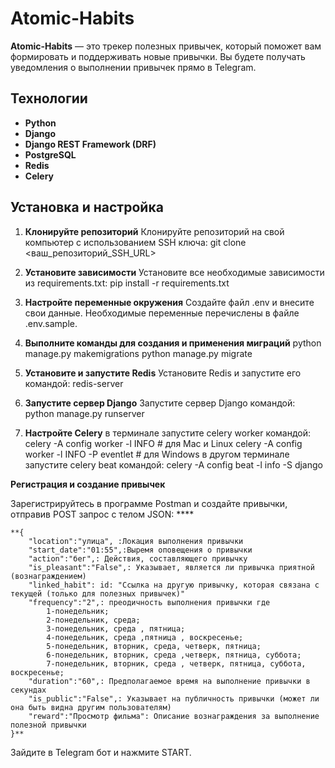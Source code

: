 # Atomic-Habits

**Atomic-Habits** — это трекер полезных привычек, который поможет вам формировать и поддерживать новые привычки. Вы будете получать уведомления о выполнении привычек прямо в Telegram.

## Технологии

- **Python**
- **Django**
- **Django REST Framework (DRF)**
- **PostgreSQL**
- **Redis**
- **Celery**

## Установка и настройка

1. **Клонируйте репозиторий**
    Клонируйте репозиторий на свой компьютер с использованием SSH ключа:
    git clone <ваш_репозиторий_SSH_URL>

2. **Установите зависимости**
    Установите все необходимые зависимости из requirements.txt:
    pip install -r requirements.txt

3. **Настройте переменные окружения**
    Создайте файл .env и внесите свои данные. Необходимые переменные перечислены в файле .env.sample.

4. **Выполните команды для создания и применения миграций**
    python manage.py makemigrations
    python manage.py migrate

5. **Установите и запустите Redis**
    Установите Redis и запустите его командой:
    redis-server

6. **Запустите сервер Django**
    Запустите сервер Django командой:
    python manage.py runserver

7. **Настройте Celery**
    в терминале запустите celery worker командой: celery -A config worker -l INFO # для Mac и Linux celery -A config worker -l INFO -P eventlet # для Windows
    в другом терминале запустите celery beat командой: celery -A config beat -l info -S django



  **Регистрация и создание привычек**

Зарегистрируйтесь в программе Postman и создайте привычки, отправив POST запрос с телом JSON:
    ****

    **{
        "location":"улица", :Локация выполнения привычки
        "start_date":"01:55",:Выремя оповещения о привычки 
        "action":"бег",: Действия, составляющего привычку 
        "is_pleasant":"False",: Указывает, является ли привычка приятной (вознаграждением)
        "linked_habit": id: "Ссылка на другую привычку, которая связана с текущей (только для полезных привычек)"
        "frequency":"2",: преодичность выполнения привычки где 
            1-понедельник; 
            2-понедельник, среда; 
            3-понедельник, среда , пятница; 
            4-понедельник, среда ,пятница , воскресенье; 
            5-понедельник, вторник, среда, четверк, пятница;
            6-понедельник, вторник, среда ,четверк, пятница, суббота;
            7-понедельник, вторник, среда , четверк, пятница, суббота, воскресенье;
        "duration":"60",: Предполагаемое время на выполнение привычки в секундах
        "is_public":"False",: Указывает на публичность привычки (может ли она быть видна другим пользователям)
        "reward":"Просмотр фильма": Описание вознаграждения за выполнение полезной привычки
    }**





Зайдите в Telegram бот и нажмите START.
